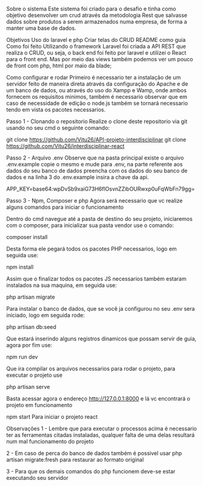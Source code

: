 Sobre o sistema
Este sistema foi criado para o desafio e tinha como objetivo desenvolver um crud através da metodologia Rest que salvasse dados sobre produtos a serem armazenados numa empresa, de forma a manter uma base de dados.

Objetivos
Uso do laravel e php
Criar telas do CRUD
README como guia
Como foi feito
Utilizando o framework Laravel foi criada a API REST que realiza o CRUD, ou seja, o back end foi feito por laravel e utilizei o React para o front end. Mas por meio das views também podemos ver um pouco de front com php, html por maio da blade;

Como configurar e rodar
Primeiro é necessario ter a instalação de um servidor feito de maneira direta através da configuração do Apache e de um banco de dados, ou através do uso do Xampp e Wamp, onde ambos fornecem os requisitos minimos, também é necessario observar que em caso de necessidade de edição o node.js também se tornará necessario tendo em vista os pacotes necessarios.

Passo 1 - Clonando o repositorio
Realize o clone deste repositorio via git usando no seu cmd o seguinte comando:

git clone https://github.com/Vitu26/API-projeto-interdisciplinar git clone https://github.com/Vitu26/interdisciplinar-react

Passo 2 - Arquivo .env
Observe que na pasta principal existe o arquivo .env.example copie o mesmo e mude para .env, na parte referente aos dados do seu banco de dados preencha com os dados do seu banco de dados e na linha 3 do .env.example insira a chave da api.

APP_KEY=base64:wpDvSb9xaiG73H6flOsvnZZibOURwxp0uFqWbFn79gg=

Passo 3 - Npm, Composer e php
Agora será necessario que vc realize alguns comandos para iniciar o funcionamento

Dentro do cmd navegue até a pasta de destino do seu projeto, iniciaremos com o composer, para inicializar sua pasta vendor use o comando:

composer install

Desta forma ele pegará todos os pacotes PHP necessarios, logo em seguida use:

npm install

Assim que o finalizar todos os pacotes JS necessarios também estaram instalados na sua maquina, em seguida use:

php artisan migrate

Para instalar o banco de dados, que se você ja configurou no seu .env sera iniciado, logo em seguida rode:

php artisan db:seed

Que estará inserindo alguns registros dinamicos que possam servir de guia, agora por fim use:

npm run dev

Que ira compilar os arquivos necessarios para rodar o projeto, para executar o projeto use

php artisan serve

Basta acessar agora o endereço http://127.0.0.1:8000 e lá vc encontrará o projeto em funcionamento

npm start Para iniciar o projeto react

Observações
1 - Lembre que para executar o processos acima é necessario ter as ferramentas citadas instaladas, qualquer falta de uma delas resultará num mal funcionamento do projeto

2 - Em caso de perca do banco de dados também é possivel usar php artisan migrate:fresh para restaurar ao formato original

3 - Para que os demais comandos do php funcionem deve-se estar executando seu servidor
